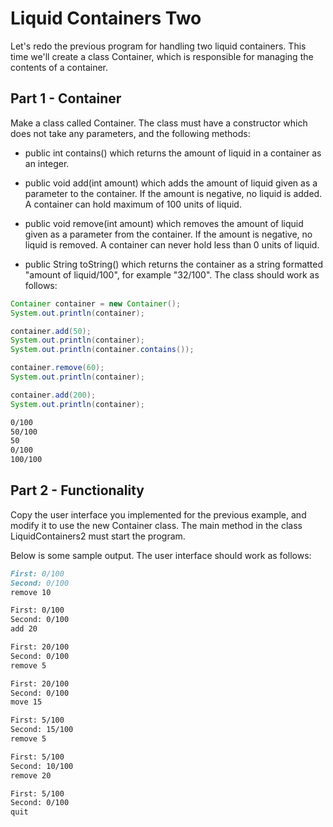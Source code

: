 
# Liquid Containers Two

Let's redo the previous program for handling two liquid containers. This time we'll create a class Container, which is responsible for managing the contents of a container.

## Part 1 - Container

Make a class called Container. The class must have a constructor which does not take any parameters, and the following methods:

- public int contains() which returns the amount of liquid in a container as an integer.
- public void add(int amount) which adds the amount of liquid given as a parameter to the container. If the amount is negative, no liquid is added.
A container can hold maximum of 100 units of liquid.

- public void remove(int amount) which removes the amount of liquid given as a parameter from the container. If the amount is negative, no liquid is removed. A container can never hold less than 0 units of liquid.
- public String toString() which returns the container as a string formatted "amount of liquid/100", for example "32/100".
The class should work as follows:

```java
Container container = new Container();
System.out.println(container);

container.add(50);
System.out.println(container);
System.out.println(container.contains());

container.remove(60);
System.out.println(container);

container.add(200);
System.out.println(container);
```

```markdown
0/100
50/100
50
0/100
100/100
```

## Part 2 - Functionality

Copy the user interface you implemented for the previous example, and modify it to use the new Container class. The main method in the class LiquidContainers2 must start the program.

Below is some sample output. The user interface should work as follows:

```markdown
First: 0/100
Second: 0/100
remove 10

First: 0/100
Second: 0/100
add 20

First: 20/100
Second: 0/100
remove 5

First: 20/100
Second: 0/100
move 15

First: 5/100
Second: 15/100
remove 5

First: 5/100
Second: 10/100
remove 20

First: 5/100
Second: 0/100
quit
```
